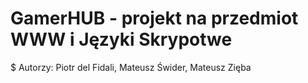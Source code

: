 # GamerHUB - projekt na przedmiot WWW i Języki Skrypotwe
$ Autorzy: Piotr del Fidali, Mateusz Świder, Mateusz Zięba
